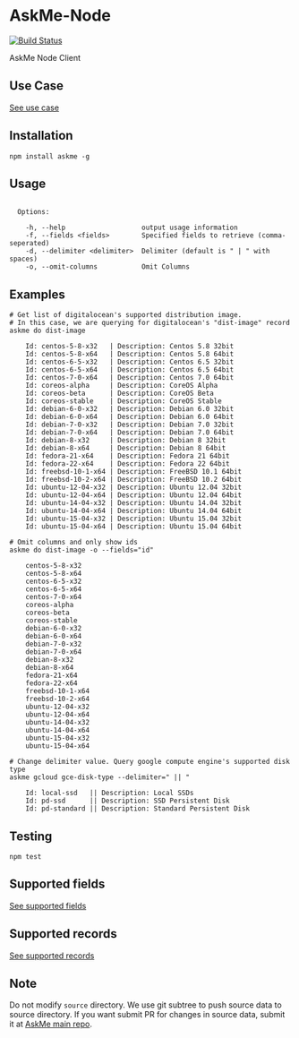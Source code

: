# AskMe-Node
[![Build Status](https://travis-ci.org/pirsquare/askme-node.svg?branch=master)](https://travis-ci.org/pirsquare/askme-node)

AskMe Node Client

## Use Case
[See use case](https://github.com/pirsquare/askme#Use-Case)

## Installation

    npm install askme -g

## Usage
```shell

  Options:

    -h, --help                   output usage information
    -f, --fields <fields>        Specified fields to retrieve (comma-seperated)
    -d, --delimiter <delimiter>  Delimiter (default is " | " with spaces)
    -o, --omit-columns           Omit Columns

```

## Examples
```shell
# Get list of digitalocean's supported distribution image.
# In this case, we are querying for digitalocean's "dist-image" record
askme do dist-image

    Id: centos-5-8-x32   | Description: Centos 5.8 32bit
    Id: centos-5-8-x64   | Description: Centos 5.8 64bit
    Id: centos-6-5-x32   | Description: Centos 6.5 32bit
    Id: centos-6-5-x64   | Description: Centos 6.5 64bit
    Id: centos-7-0-x64   | Description: Centos 7.0 64bit
    Id: coreos-alpha     | Description: CoreOS Alpha
    Id: coreos-beta      | Description: CoreOS Beta
    Id: coreos-stable    | Description: CoreOS Stable
    Id: debian-6-0-x32   | Description: Debian 6.0 32bit
    Id: debian-6-0-x64   | Description: Debian 6.0 64bit
    Id: debian-7-0-x32   | Description: Debian 7.0 32bit
    Id: debian-7-0-x64   | Description: Debian 7.0 64bit
    Id: debian-8-x32     | Description: Debian 8 32bit
    Id: debian-8-x64     | Description: Debian 8 64bit
    Id: fedora-21-x64    | Description: Fedora 21 64bit
    Id: fedora-22-x64    | Description: Fedora 22 64bit
    Id: freebsd-10-1-x64 | Description: FreeBSD 10.1 64bit
    Id: freebsd-10-2-x64 | Description: FreeBSD 10.2 64bit
    Id: ubuntu-12-04-x32 | Description: Ubuntu 12.04 32bit
    Id: ubuntu-12-04-x64 | Description: Ubuntu 12.04 64bit
    Id: ubuntu-14-04-x32 | Description: Ubuntu 14.04 32bit
    Id: ubuntu-14-04-x64 | Description: Ubuntu 14.04 64bit
    Id: ubuntu-15-04-x32 | Description: Ubuntu 15.04 32bit
    Id: ubuntu-15-04-x64 | Description: Ubuntu 15.04 64bit

# Omit columns and only show ids
askme do dist-image -o --fields="id"

	centos-5-8-x32
    centos-5-8-x64
    centos-6-5-x32
    centos-6-5-x64
    centos-7-0-x64
    coreos-alpha
    coreos-beta
    coreos-stable
    debian-6-0-x32
    debian-6-0-x64
    debian-7-0-x32
    debian-7-0-x64
    debian-8-x32
    debian-8-x64
    fedora-21-x64
    fedora-22-x64
    freebsd-10-1-x64
    freebsd-10-2-x64
    ubuntu-12-04-x32
    ubuntu-12-04-x64
    ubuntu-14-04-x32
    ubuntu-14-04-x64
    ubuntu-15-04-x32
    ubuntu-15-04-x64

# Change delimiter value. Query google compute engine's supported disk type
askme gcloud gce-disk-type --delimiter=" || "

    Id: local-ssd   || Description: Local SSDs
    Id: pd-ssd      || Description: SSD Persistent Disk
    Id: pd-standard || Description: Standard Persistent Disk

```


## Testing

    npm test


## Supported fields
[See supported fields](https://github.com/pirsquare/askme#Supported-Fields)


## Supported records
[See supported records](https://github.com/pirsquare/askme#AWS)


## Note
Do not modify `source` directory. We use git subtree to push source data to source directory. If you want submit PR for changes in source data, submit it at [AskMe main repo](https://github.com/pirsquare/askme).